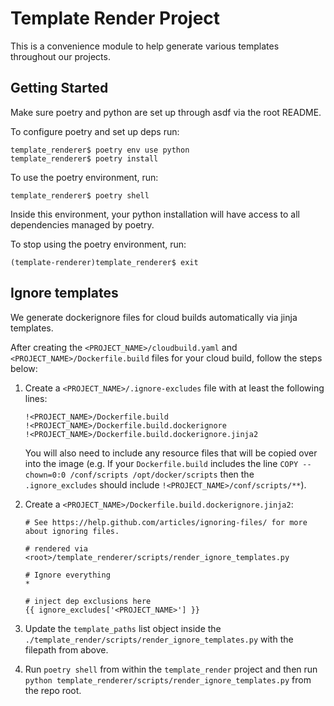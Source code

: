 # Template Render Project
This is a convenience module to help generate various templates throughout our projects.

## Getting Started
Make sure poetry and python are set up through asdf via the root README.

To configure poetry and set up deps run:
```shell
template_renderer$ poetry env use python
template_renderer$ poetry install
```

To use the poetry environment, run:
```shell
template_renderer$ poetry shell
```

Inside this environment, your python installation will have access to all dependencies managed by poetry.

To stop using the poetry environment, run:
```shell
(template-renderer)template_renderer$ exit
```

## Ignore templates

We generate dockerignore files for cloud builds automatically via jinja templates.

After creating the `<PROJECT_NAME>/cloudbuild.yaml` and `<PROJECT_NAME>/Dockerfile.build` files for your cloud build, follow the steps below:

1. Create a `<PROJECT_NAME>/.ignore-excludes` file with at least the following lines:
    ```shell
    !<PROJECT_NAME>/Dockerfile.build
    !<PROJECT_NAME>/Dockerfile.build.dockerignore
    !<PROJECT_NAME>/Dockerfile.build.dockerignore.jinja2
    ```

    You will also need to include any resource files that will be copied over into the image
    (e.g. If your `Dockerfile.build` includes the line `COPY --chown=0:0 /conf/scripts /opt/docker/scripts` then the `.ignore_excludes` should include `!<PROJECT_NAME>/conf/scripts/**`).

2. Create a `<PROJECT_NAME>/Dockerfile.build.dockerignore.jinja2`:
    ```shell
    # See https://help.github.com/articles/ignoring-files/ for more about ignoring files.

    # rendered via <root>/template_renderer/scripts/render_ignore_templates.py

    # Ignore everything
    *

    # inject dep exclusions here
    {{ ignore_excludes['<PROJECT_NAME>'] }}
    ```

3. Update the `template_paths` list object inside the `./template_render/scripts/render_ignore_templates.py` with the filepath from above.

4. Run `poetry shell` from within the `template_render` project and then run `python template_renderer/scripts/render_ignore_templates.py` from the repo root.
